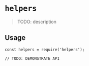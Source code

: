# `helpers`

> TODO: description

## Usage

```
const helpers = require('helpers');

// TODO: DEMONSTRATE API
```
